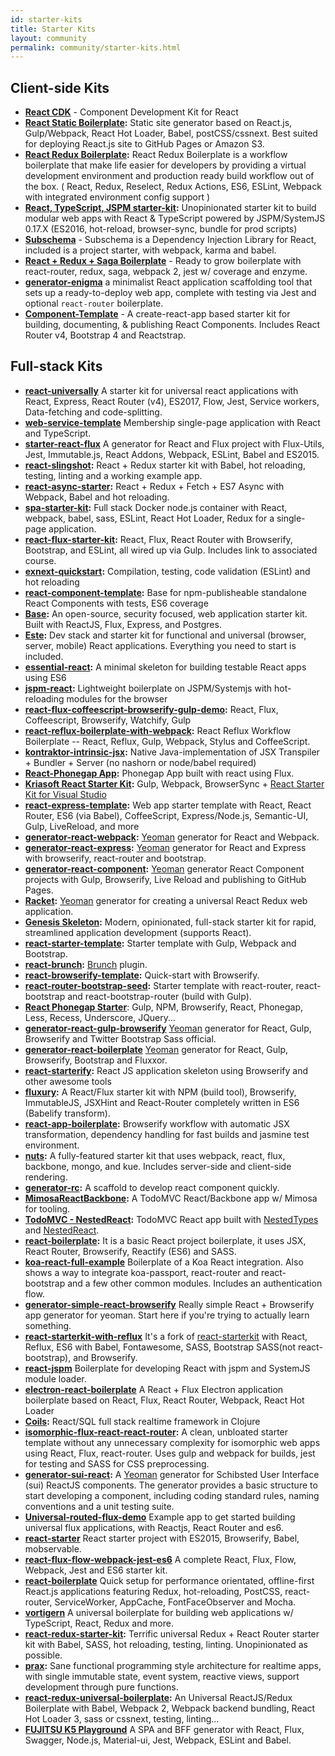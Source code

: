 ```yaml
---
id: starter-kits
title: Starter Kits
layout: community
permalink: community/starter-kits.html
---
```


## Client-side Kits

* **[React CDK](https://github.com/kadirahq/react-cdk)** - Component Development Kit for React
* **[React Static Boilerplate](https://github.com/koistya/react-static-boilerplate):** Static site generator based on React.js, Gulp/Webpack, React Hot Loader, Babel, postCSS/cssnext. Best suited for deploying React.js site to GitHub Pages or Amazon S3.
* **[React Redux Boilerplate](https://github.com/iroy2000/react-redux-boilerplate):** React Redux Boilerplate is a workflow boilerplate that make life easier for developers by providing a virtual development environment and production ready build workflow out of the box.  ( React, Redux, Reselect, Redux Actions, ES6, ESLint, Webpack with integrated environment config support )
* **[React, TypeScript, JSPM starter-kit](https://github.com/piotrwitek/react-ts-jspm-starter-kit):** Unopinionated starter kit to build modular web apps with React & TypeScript powered by JSPM/SystemJS 0.17.X (ES2016, hot-reload, browser-sync, bundle for prod scripts)
* **[Subschema](https://subschema.github.io/subschema)** - Subschema is a Dependency Injection Library for React, included is a project starter, with webpack, karma and babel.
* **[React + Redux + Saga Boilerplate](https://github.com/gilbarbara/react-redux-saga-boilerplate)** -
Ready to grow boilerplate with react-router, redux, saga, webpack 2, jest w/ coverage and enzyme.
* **[generator-enigma](https://www.npmjs.com/package/generator-enigma)** a minimalist React application scaffolding tool that sets up a ready-to-deploy web app, complete with testing via Jest and optional `react-router` boilerplate.
* **[Component-Template](https://github.com/reactstrap/component-template)** - A create-react-app based starter kit for building, documenting, & publishing React Components. Includes React Router v4, Bootstrap 4 and Reactstrap.

## Full-stack Kits

* **[react-universally](https://github.com/ctrlplusb/react-universally)** A starter kit for universal react applications with React, Express, React Router (v4), ES2017, Flow, Jest, Service workers, Data-fetching and code-splitting.
 * **[web-service-template](https://github.com/nandai/web-service-template)** Membership single-page application with React and TypeScript.
 * **[starter-react-flux](https://github.com/SokichiFujita/starter-react-flux)** A generator for React and Flux project with Flux-Utils, Jest, Immutable.js, React Addons, Webpack, ESLint, Babel and ES2015.
 * **[react-slingshot](https://github.com/coryhouse/react-slingshot):** React + Redux starter kit with Babel, hot reloading, testing, linting and a working example app.
 * **[react-async-starter](https://github.com/didierfranc/react-async-starter):** React + Redux + Fetch + ES7 Async with Webpack, Babel and hot reloading.
 * **[spa-starter-kit](https://github.com/vutran/spa-starter-kit):** Full stack Docker node.js container with React, webpack, babel, sass, ESLint, React Hot Loader, Redux for a single-page application.
 * **[react-flux-starter-kit](https://github.com/coryhouse/react-flux-starter-kit):** React, Flux, React Router with Browserify, Bootstrap, and ESLint, all wired up via Gulp. Includes link to associated course.
 * **[exnext-quickstart](https://github.com/nkbt/esnext-quickstart):** Compilation, testing, code validation (ESLint) and hot reloading
 * **[react-component-template](https://github.com/nkbt/react-component-template):** Base for npm-publisheable standalone React Components with tests, ES6 coverage
 * **[Base](https://github.com/adeperio/base):** An open-source, security focused, web application starter kit.
Built with ReactJS, Flux, Express, and Postgres.
 * **[Este](https://github.com/este/este):** Dev stack and starter kit for functional and universal (browser, server, mobile) React applications. Everything you need to start is included.
 * **[essential-react](https://github.com/pheuter/essential-react):** A minimal skeleton for building testable React apps using ES6
 * **[jspm-react](https://github.com/capaj/jspm-react):** Lightweight boilerplate on JSPM/Systemjs with hot-reloading modules for the browser
 * **[react-flux-coffeescript-browserify-gulp-demo](https://github.com/dqdinh/react-flux-coffeescript-browserify-gulp-demo):** React, Flux, Coffeescript, Browserify, Watchify, Gulp
 * **[react-reflux-boilerplate-with-webpack](https://github.com/iroy2000/react-reflux-boilerplate-with-webpack):** React Reflux Workflow Boilerplate -- React, Reflux, Gulp, Webpack, Stylus and CoffeeScript.
 * **[kontraktor-intrinsic-jsx](https://github.com/RuedigerMoeller/InstrinsicReactJSX):** Native Java-implementation of JSX Transpiler + Bundler + Server (no nashorn or node/babel required)
 * **[React-Phonegap App](https://github.com/kjda/ReactJs-Phonegap):** Phonegap App built with react using Flux.
 * **[Kriasoft React Starter Kit](https://github.com/kriasoft/react-starter-kit):** Gulp, Webpack, BrowserSync + [React Starter Kit for Visual Studio](http://visualstudiogallery.msdn.microsoft.com/d65d6b29-6dd7-4100-81b1-609e5afce356)
 * **[react-express-template](https://github.com/khaled/react-express-template):** Web app starter template with React, React Router, ES6 (via Babel), CoffeeScript, Express/Node.js, Semantic-UI, Gulp, LiveReload, and more
 * **[generator-react-webpack](https://github.com/newtriks/generator-react-webpack):** [Yeoman](http://yeoman.io/) generator for React and Webpack.
 * **[generator-react-express](https://github.com/JedWatson/generator-react-express):** [Yeoman](http://yeoman.io/) generator for React and Express with browserify, react-router and bootstrap.
 * **[generator-react-component](https://github.com/JedWatson/generator-react-component):** [Yeoman](http://yeoman.io/) generator React Component projects with Gulp, Browserify, Live Reload and publishing to GitHub Pages.
 * **[Racket](https://github.com/mohebifar/racket):** [Yeoman](http://yeoman.io/) generator for creating a universal React Redux web application.
 * **[Genesis Skeleton](http://genesis-skeleton.com/):** Modern, opinionated, full-stack starter kit for rapid, streamlined application development (supports React).
 * **[react-starter-template](https://github.com/johnthethird/react-starter-template):** Starter template with Gulp, Webpack and Bootstrap.
 * **[react-brunch](https://npmjs.org/package/react-brunch):** [Brunch](http://brunch.io/) plugin.
 * **[react-browserify-template](https://github.com/petehunt/react-browserify-template):** Quick-start with Browserify.
 * **[react-router-bootstrap-seed](https://github.com/okigan/react-router-bootstrap-seed):** Starter template with react-router, react-bootstrap and react-bootstrap-router (build with Gulp).
 * **[React Phonegap Starter](https://github.com/stample/gulp-browserify-react-phonegap-starter)**:
Gulp, NPM, Browserify, React, Phonegap, Less, Recess, Underscore, JQuery...
 * **[generator-react-gulp-browserify](https://github.com/randylien/generator-react-gulp-browserify)** [Yeoman](http://yeoman.io/) generator for React, Gulp, Browserify and Twitter Bootstrap Sass official.
 * **[generator-react-boilerplate](https://github.com/mitchbox/generator-react-boilerplate)** [Yeoman](http://yeoman.io/) generator for React, Gulp, Browserify, Bootstrap and Fluxxor.
 * **[react-starterify](https://github.com/Granze/react-starterify):** React JS application skeleton using Browserify and other awesome tools
 * **[fluxury](https://github.com/jim-y/fluxury):** A React/Flux starter kit with NPM (build tool), Browserify, ImmutableJS, JSXHint and React-Router completely written in ES6 (Babelify transform).
 * **[react-app-boilerplate](https://github.com/christianalfoni/react-app-boilerplate):** Browserify workflow with automatic JSX transformation, dependency handling for fast builds and jasmine test environment.
 * **[nuts](https://github.com/micahlmartin/nuts):** A fully-featured starter kit that uses webpack, react, flux, backbone, mongo, and kue. Includes server-side and client-side rendering.
 * **[generator-rc](https://github.com/react-component/generator-rc):** A scaffold to develop react component quickly.
 * **[MimosaReactBackbone](https://github.com/dbashford/MimosaReactBackboneTodoList):** A TodoMVC React/Backbone app w/ Mimosa for tooling.
 * **[TodoMVC - NestedReact](https://github.com/gaperton/todomvc-nestedreact):** TodoMVC React app built with [NestedTypes](https://github.com/Volicon/NestedTypes) and [NestedReact](https://github.com/Volicon/NestedReact).
 * **[react-boilerplate](https://github.com/AbeEstrada/react-boilerplate):** It is a basic React project boilerplate, it uses JSX, React Router, Browserify, Reactify (ES6) and SASS.
 * **[koa-react-full-example](https://github.com/dozoisch/koa-react-full-example)** Boilerplate of a Koa React integration. Also shows a way to integrate koa-passport, react-router and react-bootstrap and a few other common modules. Includes an authentication flow.
 * **[generator-simple-react-browserify](https://github.com/luisrudge/generator-simple-react-browserify)** Really simple React + Browserify app generator for yeoman. Start here if you're trying to actually learn something.
 * **[react-starterkit-with-reflux](https://github.com/maisnamraju/react-starterkit)** It's a fork of [react-starterkit](https://github.com/wbkd/react-starterkit) with React, Reflux, ES6 with Babel, Fontawesome, SASS, Bootstrap SASS(not react-bootstrap), and Browserify.
 * **[react-jspm](https://github.com/chenxsan/react-jspm)** Boilerplate for developing React with jspm and SystemJS module loader.
 * **[electron-react-boilerplate](https://github.com/chentsulin/electron-react-boilerplate)** A React + Flux Electron application boilerplate based on React, Flux, React Router, Webpack, React Hot Loader
 * **[Coils](https://github.com/zubairq/coils):** React/SQL full stack realtime framework in Clojure
 * **[isomorphic-flux-react-react-router](https://github.com/jahrlin/isomorphic-flux-react-react-router):** A clean, unbloated starter template without any unnecessary complexity for isomorphic web apps using React, Flux, react-router. Uses gulp and webpack for builds, jest for testing and SASS for CSS preprocessing.
 * **[generator-sui-react](https://github.com/SUI-Components/generator-sui-react):** A [Yeoman](http://yeoman.io/) generator for Schibsted User Interface (sui) ReactJS components. The generator provides a basic structure to start developing a component, including coding standard rules, naming conventions and a unit testing suite.
 * **[Universal-routed-flux-demo](https://github.com/pierreavizou/universal-routed-flux-demo)** Example app to get started building universal flux applications, with Reactjs, React Router and es6.
 * **[react-starter](https://github.com/aliakakis/react-starter/)** React starter project with ES2015, Browserify, Babel, mobservable.
 * **[react-flux-flow-webpack-jest-es6](https://github.com/msalia/react-flux-flow-webpack-jest-es6)** A complete React, Flux, Flow, Webpack, Jest and ES6 starter kit.
 * **[react-boilerplate](https://github.com/mxstbr/react-boilerplate)** Quick setup for performance orientated, offline-first React.js applications featuring Redux, hot-reloading, PostCSS, react-router, ServiceWorker, AppCache, FontFaceObserver and Mocha.
 * **[vortigern](https://github.com/barbar/vortigern)** A universal boilerplate for building web applications w/ TypeScript, React, Redux and more.
 * **[react-redux-starter-kit](https://github.com/davezuko/react-redux-starter-kit):** Terrific universal Redux + React Router starter kit with Babel, SASS, hot reloading, testing, linting. Unopinionated as possible.
 * **[prax](https://github.com/mitranim/prax):** Sane functional programming style architecture for realtime apps, with single immutable state, event system, reactive views, support development through pure functions.
 * **[react-redux-universal-boilerplate](https://github.com/kiki-le-singe/react-redux-universal-boilerplate):**
An Universal ReactJS/Redux Boilerplate with Babel, Webpack 2, Webpack backend bundling, React Hot Loader 3, sass or cssnext, testing, linting...
 * **[FUJITSU K5 Playground](https://playground.cloud.global.fujitsu.com)** A SPA and BFF generator with React, Flux, Swagger, Node.js, Material-ui, Jest, Webpack, ESLint and Babel.
